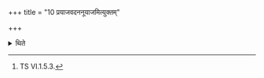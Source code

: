+++
title = "10 प्रयाजवदननूयाजमित्युक्तम्"

+++

<details><summary>थिते</summary>

10. It has been said in a Brāhmaṇa-text),“The Prāyaṇīyā (-offering) (should be performed) with the fore-offerings and without the after-offerings.”[^1]  


[^1]: TS VI.1.5.3.
</details>
